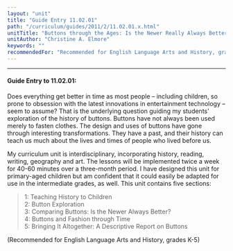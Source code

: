 ```yaml
---
layout: "unit"
title: "Guide Entry 11.02.01"
path: "/curriculum/guides/2011/2/11.02.01.x.html"
unitTitle: "Buttons through the Ages: Is the Newer Really Always Better?"
unitAuthor: "Christine A. Elmore"
keywords: ""
recommendedFor: "Recommended for English Language Arts and History, grades K-5"
---
```

<body>
<hr/>
 <h4>
  Guide Entry to 11.02.01:
 </h4>
 <p>
  Does everything get better in time as most people – including children, so prone to obsession with the latest innovations in entertainment technology – seem to assume? That is the underlying question guiding my students' exploration of the history of buttons. Buttons have not always been used merely to fasten clothes. The design and uses of buttons have gone through interesting transformations. They have a past, and their history can teach us much about the lives and times of people who lived before us.
 </p>
<p>
  My curriculum unit is interdisciplinary, incorporating history, reading, writing, geography and art. The lessons will be implemented twice a week for 40-60 minutes over a three-month period. I have designed this unit for primary-aged children but am confident that it could easily be adapted for use in the intermediate grades, as well. This unit contains five sections:
 </p>

<blockquote>
  <dl>
   <dt>
    1: Teaching History to Children
    <dt>
     2: Button Exploration
     <dt>
      3: Comparing Buttons: Is the Newer Always Better?
      <dt>
       4: Buttons and Fashion through Time
       <dt>
        5: Bringing It Altogether: A Descriptive Report on Buttons
       </dt>
      </dt>
     </dt>
    </dt>
   </dt>
  </dl>
 </blockquote>
 <p>
  (Recommended for English Language Arts and History, grades K-5)
 </p>


</body>